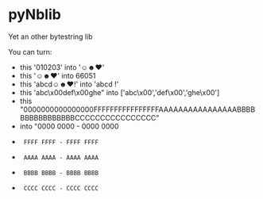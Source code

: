 # pyNblib
Yet an other bytestring lib

You can turn:

- this '010203' into '☺☻♥'
- this '☺☻♥' into 66051
- this 'abcd☺☻♥!' into 'abcd   !'
- this 'abc\x00def\x00ghe" into ['abc\x00','def\x00','ghe\x00']
- this "0000000000000000FFFFFFFFFFFFFFFFAAAAAAAAAAAAAAAABBBBBBBBBBBBBBBBCCCCCCCCCCCCCCCC"
- into "0000 0000 - 0000 0000
-      FFFF FFFF - FFFF FFFF
-      AAAA AAAA - AAAA AAAA
-      BBBB BBBB - BBBB BBBB
-      CCCC CCCC - CCCC CCCC
